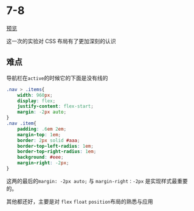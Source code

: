 # 7-8

[预览](https://unbrain.github.io/IFE2018/Front-end//7/index.html)

这一次的实验对 CSS 布局有了更加深刻的认识

## 难点

导航栏在`active`的时候它的下面是没有线的

```css
.nav > .items{
    width: 960px;
    display: flex;
    justify-content: flex-start;
    margin: -2px auto;
}
.nav .item{
    padding: .6em 2em;
    margin-top: 1em;
    border: 2px solid #aaa;
    border-top-left-radius: 1em;
    border-top-right-radius: 1em;
    background: #eee;
    margin-right: -2px;
}
```

这两的最后的`margin: -2px auto;`  与 `margin-right：-2px` 是实现样式最重要的。

其他都还好，主要是对 `flex` `float` `position`布局的熟悉与应用